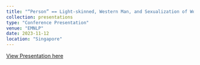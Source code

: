 ```yaml
---
title: "“Person” == Light-skinned, Western Man, and Sexualization of Women of Color: Stereotypes in Stable Diffusion"
collection: presentations
type: "Conference Presentation"
venue: "EMNLP"
date: 2023-11-12
location: "Singapore"
---
```


[View Presentation here](https://docs.google.com/presentation/d/1cnWYoytsms3FkhM-t0nn4PccY5UzZngwmE7789HIGYM/edit?usp=sharing)
